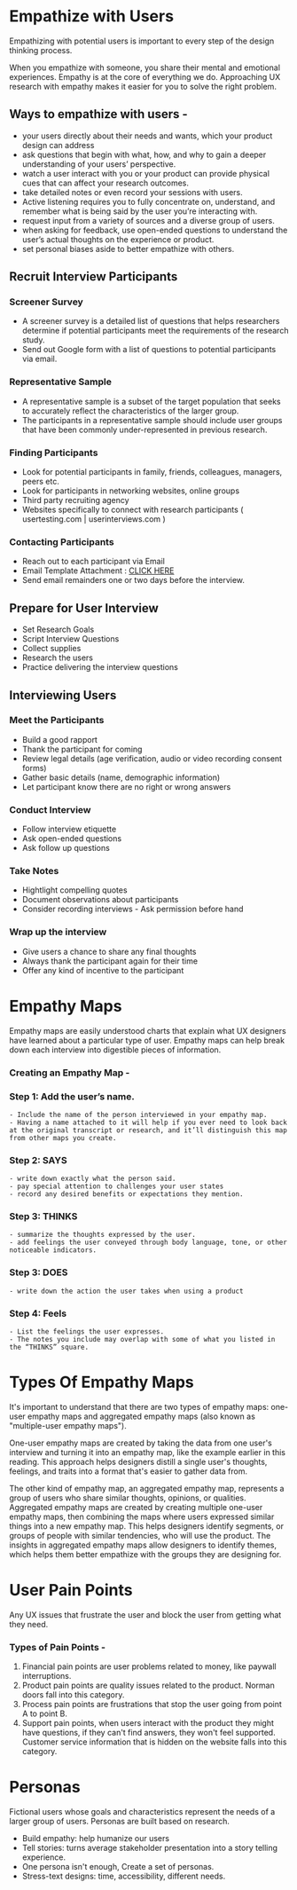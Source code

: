 # Empathize with Users

Empathizing with potential users is important to every step of the design thinking process.

When you empathize with someone, you share their mental and emotional experiences. Empathy is at the core of everything we do. Approaching UX research with empathy makes it easier for you to solve the right problem.

## Ways to empathize with users - 

- your users directly about their needs and wants, which your product design can address
- ask questions that begin with what, how, and why to gain a deeper understanding of your users’ perspective.
- watch a user interact with you or your product can provide physical cues that can affect your research outcomes.
- take detailed notes or even record your sessions with users.
- Active listening requires you to fully concentrate on, understand, and remember what is being said by the user you’re interacting with.
- request input from a variety of sources and a diverse group of users.
- when asking for feedback, use open-ended questions to understand the user’s actual thoughts on the experience or product.
- set personal biases aside to better empathize with others.

## Recruit Interview Participants

### Screener Survey
- A screener survey is a detailed list of questions that helps researchers determine if potential participants meet the requirements of the research study.
- Send out Google form with a list of questions to potential participants via email.

### Representative Sample
- A representative sample is a subset of the target population that seeks to accurately reflect the characteristics of the larger group.
- The participants in a representative sample should include user groups that have been commonly under-represented in previous research.

### Finding Participants
- Look for potential participants in family, friends, colleagues, managers, peers etc.
- Look for participants in networking websites, online groups
- Third party recruiting agency
- Websites specifically to connect with research participants ( usertesting.com | userinterviews.com )

### Contacting Participants
- Reach out to each participant via Email
- Email Template Attachment : [CLICK HERE](https://docs.google.com/document/d/1ubnPKls0FkPpCeibOtaR4P3Lg3v5joOV/edit?usp=sharing&ouid=112855470332759800837&rtpof=true&sd=true)
- Send email remainders one or two days before the interview.

## Prepare for User Interview

- Set Research Goals
- Script Interview Questions
- Collect supplies
- Research the users
- Practice delivering the interview questions

## Interviewing Users

### Meet the Participants
- Build a good rapport
- Thank the participant for coming
- Review legal details (age verification, audio or video recording consent forms)
- Gather basic details (name, demographic information)
- Let participant know there are no right or wrong answers

### Conduct Interview
- Follow interview etiquette
- Ask open-ended questions
- Ask follow up questions

### Take Notes
- Hightlight compelling quotes
- Document observations about participants
- Consider recording interviews - Ask permission before hand

### Wrap up the interview
- Give users a chance to share any final thoughts
- Always thank the participant again for their time
- Offer any kind of incentive to the participant

# Empathy Maps

Empathy maps are easily understood charts that explain what UX designers have learned about a particular type of user. Empathy maps can help break down each interview into digestible pieces of information.

### Creating an Empathy Map -

### Step 1: Add the user’s name.

```
- Include the name of the person interviewed in your empathy map.
- Having a name attached to it will help if you ever need to look back at the original transcript or research, and it’ll distinguish this map from other maps you create.
```

### Step 2: SAYS

```
- write down exactly what the person said.
- pay special attention to challenges your user states
- record any desired benefits or expectations they mention.
```

### Step 3: THINKS

```
- summarize the thoughts expressed by the user.
- add feelings the user conveyed through body language, tone, or other noticeable indicators.
```

### Step 3: DOES

```
- write down the action the user takes when using a product
```

### Step 4: Feels

```
- List the feelings the user expresses.
- The notes you include may overlap with some of what you listed in the “THINKS” square.
```

# Types Of Empathy Maps

It's important to understand that there are two types of empathy maps: one-user empathy maps and aggregated empathy maps (also known as "multiple-user empathy maps").

One-user empathy maps are created by taking the data from one user's interview and turning it into an empathy map, like the example earlier in this reading. This approach helps designers distill a single user's thoughts, feelings, and traits into a format that's easier to gather data from.

The other kind of empathy map, an aggregated empathy map, represents a group of users who share similar thoughts, opinions, or qualities. Aggregated empathy maps are created by creating multiple one-user empathy maps, then combining the maps where users expressed similar things into a new empathy map. This helps designers identify segments, or groups of people with similar tendencies, who will use the product. The insights in aggregated empathy maps allow designers to identify themes, which helps them better empathize with the groups they are designing for.

# User Pain Points

Any UX issues that frustrate the user and block the user from getting what they need.

### Types of Pain Points - 

1. Financial pain points are user problems related to money, like paywall interruptions.
2. Product pain points are quality issues related to the product. Norman doors fall into this category.
3. Process pain points are frustrations that stop the user going from point A to point B.
4. Support pain points, when users interact with the product they might have questions, if they can't find answers, they won't feel supported. Customer service information that is hidden on the website falls into this category.

# Personas

Fictional users whose goals and characteristics represent the needs of a larger group of users. Personas are built based on research.

- Build empathy: help humanize our users
- Tell stories: turns average stakeholder presentation into a story telling experience.
- One persona isn't enough, Create a set of personas.
- Stress-text designs: time, accessibility, different needs.